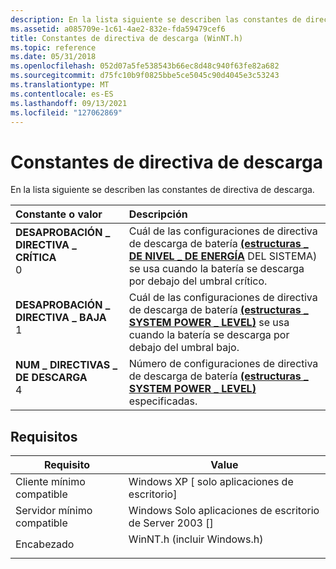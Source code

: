 ```yaml
---
description: En la lista siguiente se describen las constantes de directiva de descarga.
ms.assetid: a085709e-1c61-4ae2-832e-fda59479cef6
title: Constantes de directiva de descarga (WinNT.h)
ms.topic: reference
ms.date: 05/31/2018
ms.openlocfilehash: 052d07a5fe538543b66ec8d48c940f63fe82a682
ms.sourcegitcommit: d75fc10b9f0825bbe5ce5045c90d4045e3c53243
ms.translationtype: MT
ms.contentlocale: es-ES
ms.lasthandoff: 09/13/2021
ms.locfileid: "127062869"
---
```

# <a name="discharge-policy-constants"></a>Constantes de directiva de descarga

En la lista siguiente se describen las constantes de directiva de descarga.



| Constante o valor                                                                                                                                                                                                                                            | Descripción                                                                                                                                                                                     |
|:----------------------------------------------------------------------------------------------------------------------------------------------------------------------------------------------------------------------------------------------------------|:------------------------------------------------------------------------------------------------------------------------------------------------------------------------------------------------|
| <span id="DISCHARGE_POLICY_CRITICAL"></span><span id="discharge_policy_critical"></span><dl> <dt>**DESAPROBACIÓN \_ DIRECTIVA \_ CRÍTICA**</dt> <dt>0</dt> </dl> | Cuál de las configuraciones de directiva de descarga de batería [**(estructuras \_ DE NIVEL \_ DE ENERGÍA**](/windows/desktop/api/WinNT/ns-winnt-system_power_level) DEL SISTEMA) se usa cuando la batería se descarga por debajo del umbral crítico.<br/> |
| <span id="DISCHARGE_POLICY_LOW"></span><span id="discharge_policy_low"></span><dl> <dt>**DESAPROBACIÓN \_ DIRECTIVA \_ BAJA**</dt> <dt>1</dt> </dl>                | Cuál de las configuraciones de directiva de descarga de batería [**(estructuras \_ SYSTEM POWER \_ LEVEL)**](/windows/desktop/api/WinNT/ns-winnt-system_power_level) se usa cuando la batería se descarga por debajo del umbral bajo.<br/>      |
| <span id="NUM_DISCHARGE_POLICIES"></span><span id="num_discharge_policies"></span><dl> <dt>**NUM \_ DIRECTIVAS \_ DE DESCARGA**</dt> <dt>4</dt> </dl>          | Número de configuraciones de directiva de descarga de batería [**(estructuras \_ SYSTEM POWER \_ LEVEL)**](/windows/desktop/api/WinNT/ns-winnt-system_power_level) especificadas.<br/>                                                           |



## <a name="requirements"></a>Requisitos



| Requisito | Value |
|-------------------------------------|--------------------------------------------------------------------------------------------------------|
| Cliente mínimo compatible<br/> | Windows XP \[ solo aplicaciones de escritorio\]<br/>                                                            |
| Servidor mínimo compatible<br/> | Windows Solo aplicaciones de escritorio de Server 2003 \[\]<br/>                                                   |
| Encabezado<br/>                   | <dl> <dt>WinNT.h (incluir Windows.h)</dt> </dl> |



 

 




